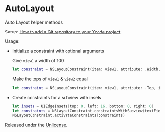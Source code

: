 # AutoLayout

Auto Layout helper methods

Setup: [How to add a Git repository to your Xcode project][1]

Usage:

* Initialize a constraint with optional arguments

    Give `view1` a width of 100

    ```swift
    let constraint = NSLayoutConstraint(item: view1, attribute: .Width, constant: 100)
    ```

    Make the tops of `view1` & `view2` equal

    ```swift
    let constraint = NSLayoutConstraint(item: view1, attribute: .Top, item: view2)
    ```

* Create constraints for a subview with insets

    ```swift
    let insets = UIEdgeInsets(top: 0, left: 16, bottom: 0, right: 0)
    let constraints = NSLayoutConstraint.constraintsWithSubview(textField, subview: contentView, insets: insets)
    NSLayoutConstraint.activateConstraints(constraints)
    ```

Released under the [Unlicense][2].


  [1]: https://github.com/acani/Libraries
  [2]: http://unlicense.org
